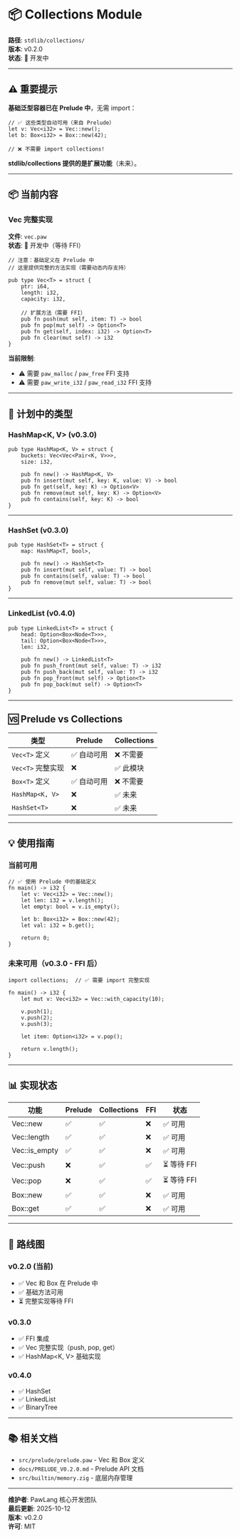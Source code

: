 # 📦 Collections Module

**路径**: `stdlib/collections/`  
**版本**: v0.2.0  
**状态**: 🚧 开发中

---

## ⚠️ 重要提示

**基础泛型容器已在 Prelude 中**，无需 import：

```paw
// ✅ 这些类型自动可用（来自 Prelude）
let v: Vec<i32> = Vec::new();
let b: Box<i32> = Box::new(42);

// ❌ 不需要 import collections!
```

**stdlib/collections 提供的是扩展功能**（未来）。

---

## 📦 当前内容

### Vec<T> 完整实现

**文件**: `vec.paw`  
**状态**: 🚧 开发中（等待 FFI）

```paw
// 注意：基础定义在 Prelude 中
// 这里提供完整的方法实现（需要动态内存支持）

pub type Vec<T> = struct {
    ptr: i64,
    length: i32,
    capacity: i32,
    
    // 扩展方法（需要 FFI）
    pub fn push(mut self, item: T) -> bool
    pub fn pop(mut self) -> Option<T>
    pub fn get(self, index: i32) -> Option<T>
    pub fn clear(mut self) -> i32
}
```

**当前限制**:
- ⚠️ 需要 `paw_malloc` / `paw_free` FFI 支持
- ⚠️ 需要 `paw_write_i32` / `paw_read_i32` FFI 支持

---

## 🔮 计划中的类型

### HashMap<K, V> (v0.3.0)

```paw
pub type HashMap<K, V> = struct {
    buckets: Vec<Vec<Pair<K, V>>>,
    size: i32,
    
    pub fn new() -> HashMap<K, V>
    pub fn insert(mut self, key: K, value: V) -> bool
    pub fn get(self, key: K) -> Option<V>
    pub fn remove(mut self, key: K) -> Option<V>
    pub fn contains(self, key: K) -> bool
}
```

---

### HashSet<T> (v0.3.0)

```paw
pub type HashSet<T> = struct {
    map: HashMap<T, bool>,
    
    pub fn new() -> HashSet<T>
    pub fn insert(mut self, value: T) -> bool
    pub fn contains(self, value: T) -> bool
    pub fn remove(mut self, value: T) -> bool
}
```

---

### LinkedList<T> (v0.4.0)

```paw
pub type LinkedList<T> = struct {
    head: Option<Box<Node<T>>>,
    tail: Option<Box<Node<T>>>,
    len: i32,
    
    pub fn new() -> LinkedList<T>
    pub fn push_front(mut self, value: T) -> i32
    pub fn push_back(mut self, value: T) -> i32
    pub fn pop_front(mut self) -> Option<T>
    pub fn pop_back(mut self) -> Option<T>
}
```

---

## 🆚 Prelude vs Collections

| 类型 | Prelude | Collections |
|------|---------|-------------|
| `Vec<T>` 定义 | ✅ 自动可用 | ❌ 不需要 |
| `Vec<T>` 完整实现 | ❌ | ✅ 此模块 |
| `Box<T>` 定义 | ✅ 自动可用 | ❌ 不需要 |
| `HashMap<K, V>` | ❌ | ✅ 未来 |
| `HashSet<T>` | ❌ | ✅ 未来 |

---

## 💡 使用指南

### 当前可用

```paw
// ✅ 使用 Prelude 中的基础定义
fn main() -> i32 {
    let v: Vec<i32> = Vec::new();
    let len: i32 = v.length();
    let empty: bool = v.is_empty();
    
    let b: Box<i32> = Box::new(42);
    let val: i32 = b.get();
    
    return 0;
}
```

### 未来可用（v0.3.0 - FFI 后）

```paw
import collections;  // ✅ 需要 import 完整实现

fn main() -> i32 {
    let mut v: Vec<i32> = Vec::with_capacity(10);
    
    v.push(1);
    v.push(2);
    v.push(3);
    
    let item: Option<i32> = v.pop();
    
    return v.length();
}
```

---

## 📊 实现状态

| 功能 | Prelude | Collections | FFI | 状态 |
|------|---------|-------------|-----|------|
| Vec::new | ✅ | ✅ | ❌ | ✅ 可用 |
| Vec::length | ✅ | ✅ | ❌ | ✅ 可用 |
| Vec::is_empty | ✅ | ✅ | ❌ | ✅ 可用 |
| Vec::push | ❌ | ✅ | ✅ | ⏳ 等待 FFI |
| Vec::pop | ❌ | ✅ | ✅ | ⏳ 等待 FFI |
| Box::new | ✅ | ✅ | ❌ | ✅ 可用 |
| Box::get | ✅ | ✅ | ❌ | ✅ 可用 |

---

## 🚀 路线图

### v0.2.0 (当前)
- ✅ Vec<T> 和 Box<T> 在 Prelude 中
- ✅ 基础方法可用
- ⏳ 完整实现等待 FFI

### v0.3.0
- ✅ FFI 集成
- ✅ Vec<T> 完整实现（push, pop, get）
- ✅ HashMap<K, V> 基础实现

### v0.4.0
- ✅ HashSet<T>
- ✅ LinkedList<T>
- ✅ BinaryTree<T>

---

## 📚 相关文档

- `src/prelude/prelude.paw` - Vec<T> 和 Box<T> 定义
- `docs/PRELUDE_V0.2.0.md` - Prelude API 文档
- `src/builtin/memory.zig` - 底层内存管理

---

**维护者**: PawLang 核心开发团队  
**最后更新**: 2025-10-12  
**版本**: v0.2.0  
**许可**: MIT

